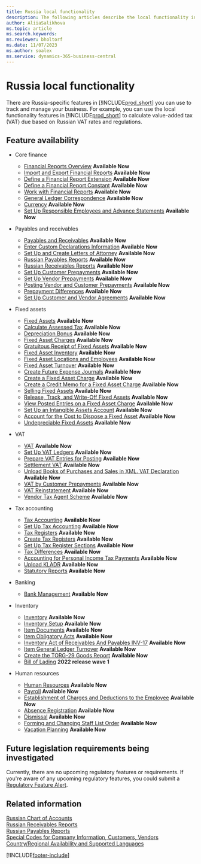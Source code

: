 ```yaml
---
title: Russia local functionality
description: The following articles describe the local functionality in the Russian version of [!INCLUDE[prod_short](../../includes/prod_short.md)].
author: AliiaSalikhova
ms.topic: article
ms.search.keywords:
ms.reviewer: bholtorf
ms.date: 11/07/2023
ms.author: soalex
ms.service: dynamics-365-business-central
---
```

# Russia local functionality

There are Russia-specific features in [!INCLUDE[prod_short](../../includes/prod_short.md)] you can use to track and manage your business. For example, you can use the local functionality features in [!INCLUDE[prod_short](../../includes/prod_short.md)] to calculate value-added tax (VAT) due based on Russian VAT rates and regulations.

## Feature availability

* Core finance
    * [Financial Reports Overview](account-schedules-overview.md) **Available Now**
    * [Import and Export Financial Reports](How-to-Import-and-Export-Account-Schedules.md) **Available Now**
    * [Define a Financial Report Extension](How-to-Define-an-Account-Schedule-Extension.md) **Available Now**
    * [Define a Financial Report Constant](How-to-Define-an-Account-Schedule-Constant.md) **Available Now**
    * [Work with Financial Reports](How-to-Work-with-Account-Schedules.md) **Available Now**
    * [General Ledger Correspondence](general-ledger-correspondence.md) **Available Now**
    * [Сurrency](Currency-information-Import-currency-rates.md) **Available Now**
    * [Set Up Responsible Employees and Advance Statements](How-to-Set-Up-Responsible-Employees-and-Advance-Statements.md) **Available Now**

* Payables and receivables
    * [Payables and Receivables](Payables-and-Receivables.md) **Available Now**
    * [Enter Custom Declarations Information](how-to-enter-custom-declarations-information.md) **Available Now**
    * [Set Up and Create Letters of Attorney](how-to-set-up-and-create-letters-of-attorney.md) **Available Now**
    * [Russian Payables Reports](russian-payables-reports.md) **Available Now**
    * [Russian Receivables Reports](russian-receivables-reports.md) **Available Now**
    * [Set Up Customer Prepayments](how-to-set-up-customer-prepayments.md) **Available Now**
    * [Set Up Vendor Prepayments](how-to-set-up-vendor-prepayments.md) **Available Now**
    * [Posting Vendor and Customer Prepayments](prepayments-vendor-and-customers.md) **Available Now**
    * [Prepayment Differences](prepayment-differences-invoices-prepayment-differences.md) **Available Now**
    * [Set Up Customer and Vendor Agreements](how-to-set-up-customer-and-vendor-agreements.md) **Available Now**

* Fixed assets
    * [Fixed Assets](fixed-assets.md) **Available Now**
    * [Calculate Assessed Tax](How-to-Calculate-Assessed-Tax.md) **Available Now**
    * [Depreciation Bonus](Depreciation-Bonus.md) **Available Now**
    * [Fixed Asset Charges](Fixed-Asset-Charges.md) **Available Now**
    * [Gratuitous Receipt of Fixed Assets](Gratuitous-receipt-of-fixed-assets.md) **Available Now**
    * [Fixed Asset Inventory](Fixed-Asset-Inventory.md) **Available Now**
    * [Fixed Asset Locations and Employees](Fixed-Asset-Locations-and-Employees.md) **Available Now**
    * [Fixed Asset Turnover](Fixed-Asset-Turnover.md) **Available Now**
    * [Create Future Expense Journals](How-to-Create-Future-Expense-Journals.md) **Available Now**
    * [Create a Fixed Asset Charge](How-to-Create-a-Fixed-Asset-Charge.md) **Available Now**
    * [Create a Credit Memo for a Fixed Asset Charge](How-to-Create-a-Credit-Memo-for-a-Fixed-Asset-Charge.md) **Available Now**
    * [Selling Fixed Assets](Sale-of-fixed-assets.md) **Available Now**
    * [Release, Track, and Write-Off Fixed Assets](How-to-Release-Track-Write-Off-Fixed-Assets.md) **Available Now**
    * [View Posted Entries on a Fixed Asset Charge](How-to-View-Posted-Entries-on-a-Fixed-Asset-Charge.md) **Available Now**
    * [Set Up an Intangible Assets Account](How-to-Set-Up-an-Intangible-Assets-Account.md) **Available Now**
    * [Account for the Cost to Dispose a Fixed Asset](How-to-Account-for-the-Cost-to-Dispose-a-Fixed-Asset.md) **Available Now**
    * [Undepreciable Fixed Assets](Undepreciable-Fixed-Assets.md) **Available Now**

* VAT
    * [VAT](VAT.md) **Available Now**
    * [Set Up VAT Ledgers](How-to-Set-Up-VAT-Ledgers.md) **Available Now**  
    * [Prepare VAT Entries for Posting](How-to-Prepare-VAT-Entries-for-Posting.md) **Available Now**  
    * [Settlement VAT](Settlement-VAT.md) **Available Now**  
    * [Unload Books of Purchases and Sales in XML. VAT Declaration](upload-books-purchases-sales-xml-vat-declaration.md) **Available Now**
    * [VAT by Customer Prepayments](VAT-by-Customer-prepayments.md) **Available Now**  
    * [VAT Reinstatement](VAT-reinstatement.md) **Available Now**  
    * [Vendor Tax Agent Scheme](Vendor-Tax-Agent-scheme.md) **Available Now**  

* Tax accounting
    * [Tax Accounting](Tax-Accounting.md) **Available Now**
    * [Set Up Tax Accounting](How-to-Set-Up-Tax-Accounting.md) **Available Now**  
    * [Tax Registers](Tax-Registers.md) **Available Now**  
    * [Create Tax Registers](How-to-Create-Tax-Registers.md) **Available Now**  
    * [Set Up Tax Register Sections](How-to-Set-Up-Tax-Register-Sections.md) **Available Now**  
    * [Tax Differences](Tax-Differences.md) **Available Now**  
    * [Accounting for Personal Income Tax Payments](Accounting-for-personal-income-tax-payments.md) **Available Now**  
    * [Upload KLADR](Upload-KLADR.md) **Available Now**  
    * [Statutory Reports](Statutory-Reports.md) **Available Now**

* Banking
    * [Bank Management](bank-management.md) **Available Now**

* Inventory
    * [Inventory](Inventory.md) **Available Now**
    * [Inventory Setup](Inventory-Setup.md) **Available Now**
    * [Item Documents](Item-Documents.md) **Available Now**
    * [Item Obligatory Acts](Item-Obligatory-Acts.md) **Available Now**
    * [Inventory Act of Receivables And Payables INV-17](Inventory-Act-of-Receivables-And-Payables-INV-17.md) **Available Now**
    * [Item General Ledger Turnover](Item-General-Ledger-Turnover.md) **Available Now**
    * [Create the TORG-29 Goods Report](How-to-Create-the-TORG-29-Goods-Report.md) **Available Now**
    * [Bill of Lading](bill-of-lading.md) **2022 release wave 1**

* Human resources
    * [Human Resources](Human-Resources.md) **Available Now**
    * [Payroll](Payroll.md) **Available Now**
    * [Establishment of Charges and Deductions to the Employee](Establishment-of-charges-and-deductions-to-the-employee.md) **Available Now**
    * [Absence Registration](Absence-registration.md) **Available Now**
    * [Dismissal](Dismissal.md) **Available Now**
    * [Forming and Changing Staff List Order](Forming-and-changing-Staff-List-Order-Staff-Arrangement.md) **Available Now**
    * [Vacation Planning](Vacation-planning.md) **Available Now**

## Future legislation requirements being investigated

Currently, there are no upcoming regulatory features or requirements. If you're aware of any upcoming regulatory features, you could submit a [Regulatory Feature Alert](https://forms.office.com/pages/responsepage.aspx?id=v4j5cvGGr0GRqy180BHbRwkeauYiJKZOpJ0CtKuVmJlURURaMlQ4Rk05UFY4NkVEOTA0MUU5WThXSC4u).

## Related information

[Russian Chart of Accounts](Russian-Chart-of-Accounts.md)  
[Russian Receivables Reports](Russian-Receivables-Reports.md)  
[Russian Payables Reports](Russian-Payables-Reports.md)  
[Special Codes for Company Information, Customers, Vendors](special-codes-company-information-customers-vendors.md)  
[Country/Regional Availability and Supported Languages](/dynamics365/business-central/dev-itpro/compliance/apptest-countries-and-translations)  

[!INCLUDE[footer-include](../../includes/footer-banner.md)]
